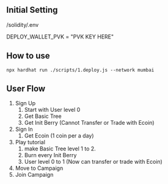 ## Initial Setting

/solidity/.env

DEPLOY_WALLET_PVK = "PVK KEY HERE"



## How to use

```shell
npx hardhat run ./scripts/1.deploy.js --network mumbai
```



## User Flow

1. Sign Up
   1. Start with User level 0
   2. Get Basic Tree
   3. Get Init Berry (Cannot Transfer or Trade with Ecoin)
2. Sign In
   1. Get Ecoin (1 coin per a day)
3. Play tutorial
   1. make Basic Tree level 1 to 2.
   2. Burn every Init Berry
   3. User level 0 to 1 (Now can transfer or trade with Ecoin)
4. Move to Campaign
5. Join Campaign

